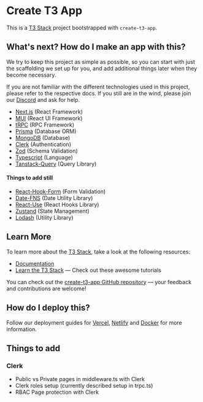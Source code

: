 # Create T3 App

This is a [T3 Stack](https://create.t3.gg/) project bootstrapped with `create-t3-app`.

## What's next? How do I make an app with this?

We try to keep this project as simple as possible, so you can start with just the scaffolding we set up for you, and add additional things later when they become necessary.

If you are not familiar with the different technologies used in this project, please refer to the respective docs. If you still are in the wind, please join our [Discord](https://t3.gg/discord) and ask for help.

-   [Next.js](https://nextjs.org) (React Framework)
-   [MUI](https://mui.com) (React UI Framework)
-   [tRPC](https://trpc.io) (RPC Framework)
-   [Prisma](https://prisma.io) (Database ORM)
-   [MongoDB](https://mongodb.com) (Database)
-   [Clerk](https://clerk.dev) (Authentication)
-   [Zod](https://zod.dev/) (Schema Validation)
-   [Typescript](https://typescriptlang.org) (Language)
-   [Tanstack-Query](https://tanstack.com/query/latest) (Query Library)

#### Things to add still

-   [React-Hook-Form](https://react-hook-form.com/) (Form Validation)
-   [Date-FNS](https://date-fns.org) (Date Utility Library)
-   [React-Use](https://streamich.github.io/react-use/) (React Hooks Library)
-   [Zustand](https://docs.pmnd.rs/zustand/getting-started/introduction) (State Management)
-   [Lodash](https://lodash.com/) (Utility Library)

## Learn More

To learn more about the [T3 Stack](https://create.t3.gg/), take a look at the following resources:

-   [Documentation](https://create.t3.gg/)
-   [Learn the T3 Stack](https://create.t3.gg/en/faq#what-learning-resources-are-currently-available) — Check out these awesome tutorials

You can check out the [create-t3-app GitHub repository](https://github.com/t3-oss/create-t3-app) — your feedback and contributions are welcome!

## How do I deploy this?

Follow our deployment guides for [Vercel](https://create.t3.gg/en/deployment/vercel), [Netlify](https://create.t3.gg/en/deployment/netlify) and [Docker](https://create.t3.gg/en/deployment/docker) for more information.

## Things to add

### Clerk

-   Public vs Private pages in middleware.ts with Clerk
-   Clerk roles setup (currently described setup in trpc.ts)
-   RBAC Page protection with Clerk
